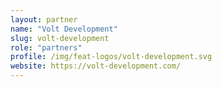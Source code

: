 ```yaml
---
layout: partner
name: "Volt Development"
slug: volt-development
role: "partners"
profile: /img/feat-logos/volt-development.svg
website: https://volt-development.com/
---
```

